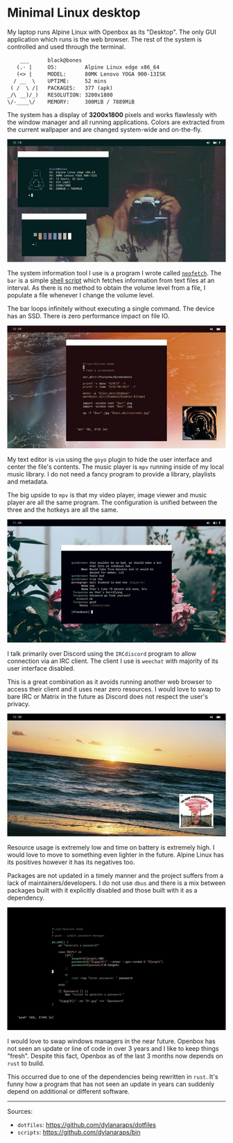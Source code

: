 # Minimal Linux desktop

My laptop runs Alpine Linux with Openbox as its "Desktop". The only GUI application which runs is the web browser. The rest of the system is controlled and used through the terminal.

```
    ___      black@bones
   (.· |     OS:         Alpine Linux edge x86_64
   (<> |     MODEL:      80MK Lenovo YOGA 900-13ISK
  / __  \    UPTIME:     52 mins
 ( /  \ /|   PACKAGES:   377 (apk)
_/\ __)/_)   RESOLUTION: 3200x1800
\/-____\/    MEMORY:     300MiB / 7889MiB
```

The system has a display of **3200x1800** pixels and works flawlessly with the window manager and all running applications. Colors are extracted from the current wallpaper and are changed system-wide and on-the-fly.

<picture>
  <source srcset="/images/rice1-2x.webp 2x,/images/rice1.webp" type="image/webp">
  <source srcset="/images/rice1-2x.jpg 2x, /images/rice1.jpg" type="image/jpeg">
  <img src="/images/rice1.jpg" alt="desktop">
</picture>

The system information tool I use is a program I wrote called [`neofetch`](https://github.com/dylanaraps). The `bar` is a simple [shell script](https://github.com/dylanaraps/bin/blob/master/bar) which fetches information from text files at an interval. As there is no method to obtain the volume level from a file, I populate a file whenever I change the volume level.

The bar loops infinitely without executing a single command. The device has an SSD. There is zero performance impact on file IO.

<picture>
  <source srcset="/images/rice2-2x.webp 2x,/images/rice2.webp" type="image/webp">
  <source srcset="/images/rice2-2x.jpg 2x, /images/rice2.jpg" type="image/jpeg">
  <img src="/images/rice2.jpg" alt="desktop">
</picture>

My text editor is `vim` using the `goyo` plugin to hide the user interface and center the file's contents. The music player is `mpv` running inside of my local music library. I do not need a fancy program to provide a library, playlists and metadata.

The big upside to `mpv` is that my video player, image viewer and music player are all the same program. The configuration is unified between the three and the hotkeys are all the same.

<picture>
  <source srcset="/images/rice3-2x.webp 2x,/images/rice3.webp" type="image/webp">
  <source srcset="/images/rice3-2x.jpg 2x, /images/rice3.jpg" type="image/jpeg">
  <img src="/images/rice3.jpg" alt="desktop">
</picture>

I talk primarily over Discord using the `IRCdiscord` program to allow connection via an IRC client. The client I use is `weechat` with majority of its user interface disabled.

This is a great combination as it avoids running another web browser to access their client and it uses near zero resources. I would love to swap to bare IRC or Matrix in the future as Discord does not respect the user's privacy.

<picture>
  <source srcset="/images/rice4-2x.webp 2x,/images/rice4.webp" type="image/webp">
  <source srcset="/images/rice4-2x.jpg 2x, /images/rice4.jpg" type="image/jpeg">
  <img src="/images/rice4.jpg" alt="desktop">
</picture>

Resource usage is extremely low and time on battery is extremely high. I would love to move to something even lighter in the future. Alpine Linux has its positives however it has its negatives too.

Packages are not updated in a timely manner and the project suffers from a lack of maintainers/developers. I do not use `dbus` and there is a mix between packages built with it explicitly disabled and those built with it as a dependency.

<picture>
  <source srcset="/images/rice5-2x.webp 2x,/images/rice5.webp" type="image/webp">
  <source srcset="/images/rice5-2x.jpg 2x, /images/rice5.jpg" type="image/jpeg">
  <img src="/images/rice5.jpg" alt="desktop">
</picture>

I would love to swap windows managers in the near future. Openbox has not seen an update or line of code in over 3 years and I like to keep things "fresh". Despite this fact, Openbox as of the last 3 months now depends on `rust` to build.

This occurred due to one of the dependencies being rewritten in `rust`. It's funny how a program that has not seen an update in years can suddenly depend on additional or different software.

---

Sources:

- `dotfiles`: <https://github.com/dylanaraps/dotfiles>
- `scripts`: <https://github.com/dylanaraps/bin>
